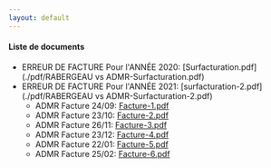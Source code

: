 ```yaml
---
layout: default
---
```


#### Liste de documents

- ERREUR DE FACTURE Pour l'ANNÉE 2020: [Surfacturation.pdf](./pdf/RABERGEAU vs ADMR-Surfacturation.pdf)
- ERREUR DE FACTURE Pour l'ANNÉE 2021: [surfacturation-2.pdf](./pdf/RABERGEAU vs ADMR-Surfacturation-2.pdf)
  - ADMR Facture 24/09: [Facture-1.pdf](./pdf/ADMR-Facture-1.pdf)
  - ADMR Facture 23/10: [Facture-2.pdf](./pdf/ADMR-Facture-2.pdf)
  - ADMR Facture 26/11: [Facture-3.pdf](./pdf/ADMR-Facture-3.pdf)
  - ADMR Facture 23/12: [Facture-4.pdf](./pdf/ADMR-Facture-4.pdf) 
  - ADMR Facture 22/01: [Facture-5.pdf](./pdf/ADMR-Facture-5.pdf)
  - ADMR Facture 25/02: [Facture-6.pdf](./pdf/ADMR-Facture-6.pdf)
